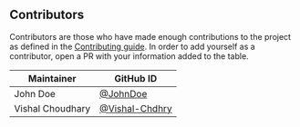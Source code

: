 ## Contributors

Contributors are those who have made enough contributions to the project as defined in the [Contributing guide](https://kyverno.io/community/#contributing). In order to add yourself as a contributor, open a PR with your information added to the table.

| Maintainer               | GitHub ID                                              |
|--------------------------|--------------------------------------------------------|
| John Doe                 | [@JohnDoe](https://github.com/JohnDoe)                 |
| Vishal Choudhary         | [@Vishal-Chdhry](https://github.com/Vishal-Chdhry)     |
